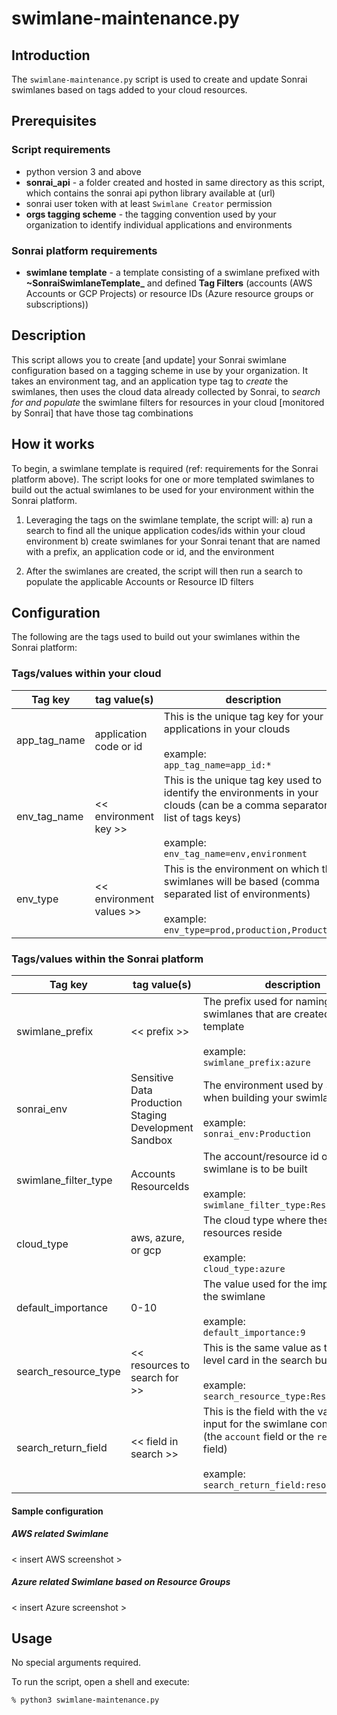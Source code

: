 # swimlane-maintenance.py

## Introduction

The `swimlane-maintenance.py` script is used to create and update Sonrai swimlanes based on tags added to your cloud resources.

## Prerequisites

### Script requirements
- python version 3 and above
- **sonrai_api** - a folder created and hosted in same directory as this script, which contains the sonrai api python library available at (url)
- sonrai user token with at least `Swimlane Creator` permission
- **orgs tagging scheme** - the tagging convention used by your organization to identify individual applications and environments 

### Sonrai platform requirements
- **swimlane template** - a template consisting of a swimlane prefixed with **~SonraiSwimlaneTemplate_** and defined **Tag Filters** (accounts (AWS Accounts or GCP Projects) or resource IDs (Azure resource groups or subscriptions)) 

## Description

This script allows you to create [and update] your Sonrai swimlane configuration based on a tagging scheme in use by your organization. It takes an environment tag, and an application type tag to *create* the swimlanes, then uses the cloud data already collected by Sonrai, to *search for and populate* the swimlane filters for resources in your cloud [monitored by Sonrai] that have those tag combinations

## How it works

To begin, a swimlane template is required (ref: requirements for the Sonrai platform above). The script looks for one or more templated swimlanes to build out the actual swimlanes to be used for your environment within the Sonrai platform. 

1. Leveraging the tags on the swimlane template, the script will:
a) run a search to find all the unique application codes/ids within your cloud environment
b) create swimlanes for your Sonrai tenant that are named with a prefix, an application code or id, and the environment

2. After the swimlanes are created, the script will then run a search to populate the applicable Accounts or Resource ID filters

## Configuration

The following are the tags used to build out your swimlanes within the Sonrai platform:

### Tags/values within your cloud

| Tag key      | tag value(s)             | description                                                                                                                                                                       |
|--------------|--------------------------|-----------------------------------------------------------------------------------------------------------------------------------------------------------------------------------|
| app_tag_name | application code or id   | This is the unique tag key for your applications in your clouds <br/><br/> example:<br/> `app_tag_name=app_id:*`                                                                  |
| env_tag_name | << environment key >>    | This is the unique tag key used to identify the environments in your clouds (can be a comma separator list of tags keys)  <br/><br/> example: <br/>`env_tag_name=env,environment` |
| env_type     | << environment values >> | This is the environment on which the swimlanes will be based (comma separated list of environments) <br/><br/> example: <br/>`env_type=prod,production,Production`                |

### Tags/values within the Sonrai platform

| Tag key              | tag value(s)                                                                   | description                                                                                                                                                                         |
|----------------------|--------------------------------------------------------------------------------|-------------------------------------------------------------------------------------------------------------------------------------------------------------------------------------|
| swimlane_prefix      | << prefix >>                                                                   | The prefix used for naming all the swimlanes that are created from this template <br/><br/> example: <br/>`swimlane_prefix:azure`                                                   |
| sonrai_env           | Sensitive Data  <br/> Production <br/> Staging <br/> Development <br/> Sandbox | The environment used by Sonrai when building your swimlane <br/><br/> example: <br/>`sonrai_env:Production`                                                                         |
| swimlane_filter_type | Accounts <br/> ResourceIds                                                     | The account/resource id on which the swimlane is to be built<br/><br/> example: <br/>`swimlane_filter_type:ResourceIds`                                                             |
| cloud_type           | aws, azure, or gcp                                                             | The cloud type where these resources reside <br/><br/> example: <br/>`cloud_type:azure`                                                                                             |
| default_importance   | 0-10                                                                           | The value used for the importance of the swimlane<br/><br/> example: <br/>`default_importance:9`                                                                                    |
| search_resource_type | << resources to search for >>                                                  | This is the same value as the top-level card in the search builder<br/><br/> example: <br/>`search_resource_type:ResourceGroups`                                                    |
| search_return_field  | << field in search >>                                                          | This is the field with the values to input for the swimlane configuration (the `account` field or the `resourceId` field) <br/><br/> example: <br/>`search_return_field:resourceId` |

#### Sample configuration

##### AWS related Swimlane
< insert AWS screenshot >

##### Azure related Swimlane based on Resource Groups
< insert Azure screenshot >

## Usage

No special arguments required.

To run the script, open a shell and execute:

```
% python3 swimlane-maintenance.py 
```